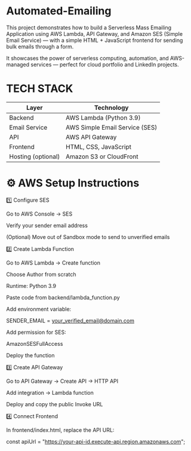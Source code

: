 # Automated-Emailing
This project demonstrates how to build a Serverless Mass Emailing Application using AWS Lambda, API Gateway, and Amazon SES (Simple Email Service) — with a simple HTML + JavaScript frontend for sending bulk emails through a form.

It showcases the power of serverless computing, automation, and AWS-managed services — perfect for cloud portfolio and LinkedIn projects.


# TECH STACK
| Layer              | Technology                     |
| ------------------ | ------------------------------ |
| Backend            | AWS Lambda (Python 3.9)        |
| Email Service      | AWS Simple Email Service (SES) |
| API                | AWS API Gateway                |
| Frontend           | HTML, CSS, JavaScript          |
| Hosting (optional) | Amazon S3 or CloudFront        |

# ⚙️ AWS Setup Instructions
1️⃣ Configure SES

Go to AWS Console → SES

Verify your sender email address

(Optional) Move out of Sandbox mode to send to unverified emails

2️⃣ Create Lambda Function

Go to AWS Lambda → Create function

Choose Author from scratch

Runtime: Python 3.9

Paste code from backend/lambda_function.py

Add environment variable:

SENDER_EMAIL = your_verified_email@domain.com

Add permission for SES:

AmazonSESFullAccess


Deploy the function

3️⃣ Create API Gateway

Go to API Gateway → Create API → HTTP API

Add integration → Lambda function

Deploy and copy the public Invoke URL

4️⃣ Connect Frontend

In frontend/index.html, replace the API URL:

const apiUrl = "https://your-api-id.execute-api.region.amazonaws.com";
